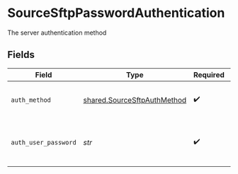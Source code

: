 # SourceSftpPasswordAuthentication

The server authentication method


## Fields

| Field                                                                      | Type                                                                       | Required                                                                   | Description                                                                |
| -------------------------------------------------------------------------- | -------------------------------------------------------------------------- | -------------------------------------------------------------------------- | -------------------------------------------------------------------------- |
| `auth_method`                                                              | [shared.SourceSftpAuthMethod](../../models/shared/sourcesftpauthmethod.md) | :heavy_check_mark:                                                         | Connect through password authentication                                    |
| `auth_user_password`                                                       | *str*                                                                      | :heavy_check_mark:                                                         | OS-level password for logging into the jump server host                    |
